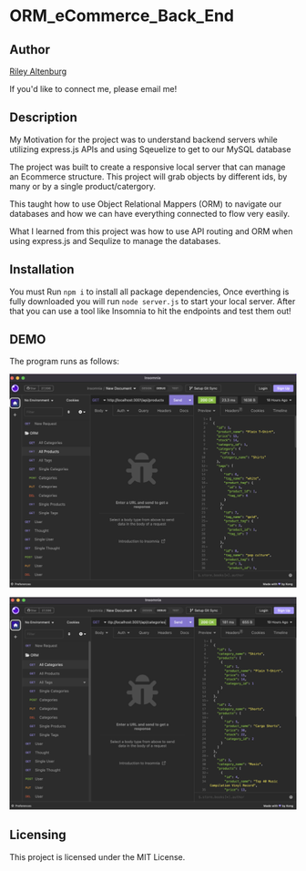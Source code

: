 # ORM_eCommerce_Back_End

## Author

[Riley Altenburg](RileyAltenburg@gmail.com)

If you'd like to connect me, please email me!

## Description

My Motivation for the project was to understand backend servers while utilizing express.js APIs and using Sqeuelize to get to our MySQL database

The project was built to create a responsive local server that can manage an Ecommerce structure. This project will grab objects by different ids, by many or by a single product/catergory.

This taught how to use Object Relational Mappers (ORM) to navigate our databases and how we can have everything connected to flow very easily.

What I learned from this project was how to use API routing and ORM when using express.js and Sequlize to manage the databases.

## Installation

You must Run `npm i` to install all package dependencies,
Once everthing is fully downloaded you will run `node server.js` to start your local server. After that you can use a tool like Insomnia to hit the endpoints and test them out!

## DEMO

The program runs as follows:

![Insomnia screenshot showing all products being called](./assets/WorkingProduct.png)

![Insomnia screenshot showing all Catergories being called](./assets/WorkingCategory.png)

## Licensing

This project is licensed under the MIT License.
